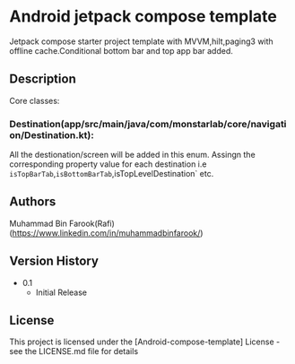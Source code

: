 # Android jetpack compose template

Jetpack compose starter project template with MVVM,hilt,paging3 with offline cache.Conditional bottom bar and top app bar added.

## Description
Core classes:
### Destination(app/src/main/java/com/monstarlab/core/navigation/Destination.kt): 
All the destionation/screen will be added in this enum. Assingn the corresponding property value for each destination i.e `isTopBarTab`,`isBottomBarTab`,isTopLevelDestination` etc.




## Authors

Muhammad Bin Farook(Rafi)
(https://www.linkedin.com/in/muhammadbinfarook/)


## Version History

* 0.1
    * Initial Release

## License

This project is licensed under the [Android-compose-template] License - see the LICENSE.md file for details

